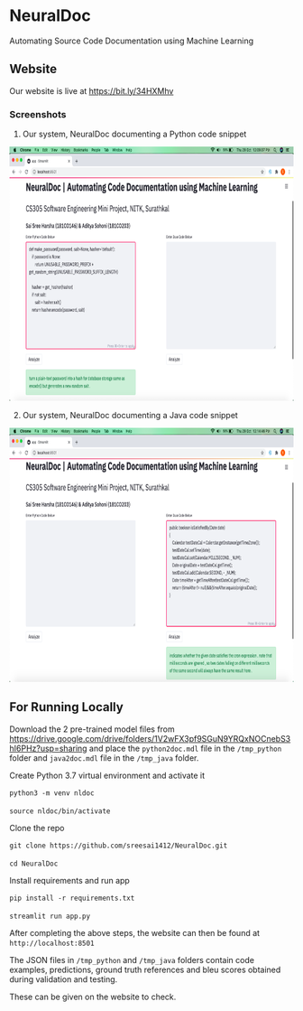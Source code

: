 # NeuralDoc

Automating Source Code Documentation using Machine Learning

## Website

Our website is live at https://bit.ly/34HXMhv

### Screenshots

1. Our system, NeuralDoc documenting a Python code snippet
<img src="https://github.com/sreesai1412/NeuralDoc/blob/main/screeshots/3.png" width="750" height="450" />

2. Our system, NeuralDoc documenting a Java code snippet
<img src="https://github.com/sreesai1412/NeuralDoc/blob/main/screeshots/4.png" width="750" height="450" />

## For Running Locally

Download the 2 pre-trained model files from https://drive.google.com/drive/folders/1V2wFX3pf9SGuN9YRQxNOCnebS3hI6PHz?usp=sharing and place the ```python2doc.mdl``` file in the ```/tmp_python``` folder and ```java2doc.mdl``` file in the ```/tmp_java``` folder.

Create Python 3.7 virtual environment and activate it
```
python3 -m venv nldoc

source nldoc/bin/activate 
```
Clone the repo
```
git clone https://github.com/sreesai1412/NeuralDoc.git 

cd NeuralDoc
```
Install requirements and run app
```
pip install -r requirements.txt

streamlit run app.py
```
After completing the above steps, the website can then be found at ```http://localhost:8501```

The JSON files in ```/tmp_python``` and ```/tmp_java``` folders contain code examples, predictions, ground truth references and bleu scores obtained during validation and testing.

These can be given on the website to check.
